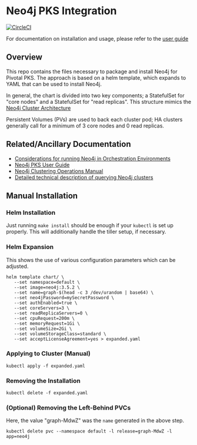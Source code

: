 # Neo4j PKS Integration

[![CircleCI](https://circleci.com/gh/neo-technology/neo4j-pks.svg?style=svg)](https://circleci.com/gh/neo-technology/neo4j-pks)

For documentation on installation and usage, please refer to the [user guide](user-guide/USER-GUIDE.md)

## Overview

This repo contains the files necessary to package and install Neo4j for Pivotal PKS.  The approach is based on a helm
template, which expands to YAML that can be used to install Neo4j.

In general, the chart is divided into two key components; a StatefulSet for "core nodes" and a StatefulSet for "read replicas".
This structure mimics the [Neo4j Cluster Architecture](https://neo4j.com/docs/operations-manual/current/clustering/introduction/)

Persistent Volumes (PVs) are used to back each cluster pod; HA clusters generally call for a minimum of 3 core nodes and 0 read replicas.

## Related/Ancillary Documentation

* [Considerations for running Neo4j in Orchestration Environments](https://medium.com/neo4j/neo4j-considerations-in-orchestration-environments-584db747dca5)
* [Neo4j PKS User Guide](user-guide/USER-GUIDE.md)
* [Neo4j Clustering Operations Manual](https://neo4j.com/docs/operations-manual/current/clustering/)
* [Detailed technical description of querying Neo4j clusters](https://medium.com/neo4j/querying-neo4j-clusters-7d6fde75b5b4)

## Manual Installation

### Helm Installation

Just running `make install` should be enough if your `kubectl` is set up properly.  This will additionally
handle the tiller setup, if necessary.

### Helm Expansion

This shows the use of various configuration parameters which can be adjusted.

```
helm template chart/ \
   --set namespace=default \
   --set image=neo4j:3.5.2 \
   --set name=graph-$(head -c 3 /dev/urandom | base64) \
   --set neo4jPassword=mySecretPassword \
   --set authEnabled=true \
   --set coreServers=3 \
   --set readReplicaServers=0 \
   --set cpuRequest=200m \
   --set memoryRequest=1Gi \
   --set volumeSize=2Gi \
   --set volumeStorageClass=standard \
   --set acceptLicenseAgreement=yes > expanded.yaml
```

### Applying to Cluster (Manual)

```kubectl apply -f expanded.yaml```

### Removing the Installation

```kubectl delete -f expanded.yaml```

### (Optional) Removing the Left-Behind PVCs

Here, the value "graph-MdwZ" was the `name` generated in the above step.

```
kubectl delete pvc --namespace default -l release=graph-MdwZ -l app=neo4j
```